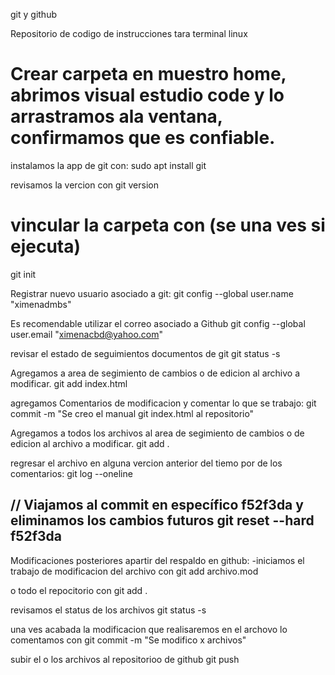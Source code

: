 git y github

Repositorio de codigo de instrucciones tara terminal linux

# Crear carpeta en muestro home, abrimos visual estudio code y lo arrastramos ala ventana, confirmamos que es confiable.

instalamos la app de git con:
sudo apt install git

revisamos la vercion con
git version

# vincular la carpeta con (se una ves si ejecuta)
git init

Registrar nuevo usuario asociado a git:
git config --global user.name "ximenadmbs"

Es recomendable utilizar el correo asociado a Github
git config --global user.email "ximenacbd@yahoo.com"

revisar el estado de seguimientos documentos de git
git status -s

Agregamos a area de segimiento de cambios o de edicion al archivo a modificar.
git add index.html

agregamos Comentarios de modificacion y comentar lo que se trabajo:
git commit -m "Se creo el manual git index.html al repositorio"

Agregamos a todos los archivos al area de segimiento de cambios o de edicion al archivo a modificar.
git add .

regresar el archivo en alguna vercion anterior del tiemo por de los comentarios:
git log --oneline

// Viajamos al commit en específico f52f3da y eliminamos los cambios futuros
git reset --hard f52f3da
----------------------------------------------

Modificaciones posteriores apartir del respaldo en github:
-iniciamos el trabajo de modificacion del archivo con
git add archivo.mod

o todo el repocitorio con 
git add .

revisamos el status de los archivos 
git status -s

una ves acabada la modificacion que realisaremos en el archovo lo comentamos con
git commit -m "Se modifico x archivos"

subir el o los archivos al repositorioo de github
git push
